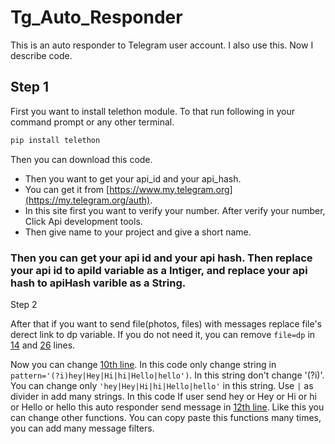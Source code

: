 # Tg_Auto_Responder

This is an auto responder to Telegram user account. I also use this. Now I describe code.

## Step 1

First you want to install telethon module. To that run following in your command prompt or any other terminal.
```bash
pip install telethon
```

Then you can download this code.

- Then you want to get your api_id and your api_hash.
- You can get it from [https://www.my.telegram.org](https://my.telegram.org/auth).
- In this site first you want to verify your number. After verify your number, Click Api development tools. 
- Then give name to your project and give a short name.

### Then you can get your api id and your api hash. Then replace your api id to apiId variable as a Intiger, and replace your api hash to apiHash varible as a String.

Step 2

After that if you want to send file(photos, files) with messages replace file's derect link to dp variable. If you do not need it, you can remove ```file=dp``` in [14](https://github.com/SadahamAnuththara24315/Tg_Auto_Responder/blob/main/main.py#L14) and [26](https://github.com/SadahamAnuththara24315/Tg_Auto_Responder/blob/main/main.py#L26) lines.

Now you can change [10th line](https://github.com/SadahamAnuththara24315/Tg_Auto_Responder/blob/main/main.py#L10). In this code only change string in ``pattern='(?i)hey|Hey|Hi|hi|Hello|hello')``. In this string don't change '(?i)'. You can change only ``'hey|Hey|Hi|hi|Hello|hello'`` in this string. Use ``|`` as divider in add many strings. In this code If user send hey or Hey or Hi or hi or Hello or hello this auto responder send message in [12th line](https://github.com/SadahamAnuththara24315/Tg_Auto_Responder/blob/main/main.py#L12). Like this you can change other functions. You can copy paste this functions many times, you can add many message filters.
